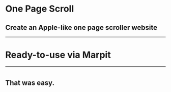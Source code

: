 

# One Page Scroll
## Create an Apple-like one page scroller website 

---

# Ready-to-use via Marpit

---

# 
## That was easy.
